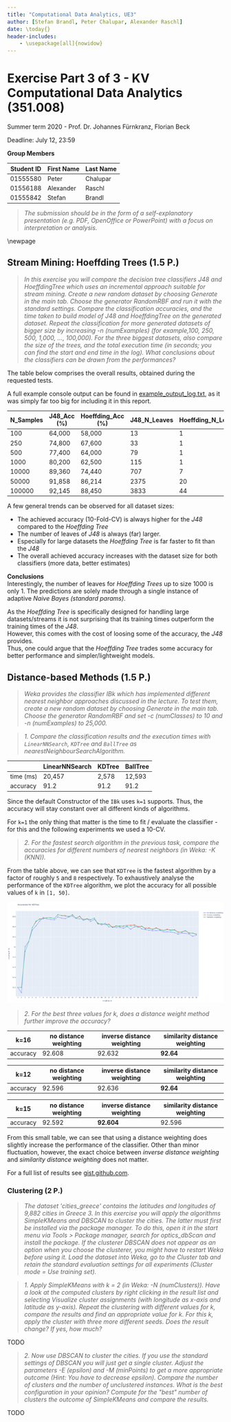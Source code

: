 ```yaml
---
title: "Computational Data Analytics, UE3"
author: [Stefan Brandl, Peter Chalupar, Alexander Raschl]
date: \today{}
header-includes: 
	- \usepackage[all]{nowidow}
---
```


# Exercise Part 3 of 3 - KV Computational Data Analytics (351.008)
Summer term 2020 - Prof. Dr. Johannes Fürnkranz, Florian Beck

Deadline: July 12, 23:59

**Group Members**

| Student ID    | First Name  | Last Name      |
| --------------|-------------|----------------|
| 01555580      | Peter       | Chalupar       |
| 01556188      | Alexander   | Raschl         |
| 01555842      | Stefan      | Brandl         |

> *The submission should be in the form of a self-explanatory presentation (e.g. PDF, OpenOffice or PowerPoint) with a focus on interpretation or analysis.*

\newpage

## Stream Mining: Hoeffding Trees (1.5 P.)

> *In this exercise you will compare the decision tree classifiers J48 and HoeffdingTree which
   uses an incremental approach suitable for stream mining. Create a new random dataset by choosing Generate in the main tab. Choose the generator RandomRBF and run it with the standard settings. Compare the classification accuracies, and the time taken to build model of J48 and HoeffdingTree on the generated dataset. Repeat the classification for more generated datasets of bigger size by increasing -n (numExamples) (for example,100, 250, 500, 1,000, ..., 100,000). For the three biggest datasets, also compare the size of the trees, and the total execution time (in seconds; you can find the start and end time in the log). What conclusions about the classifiers can be drawn from the performances?*

The table below comprises the overall results, obtained during the requested tests.  

A full example console output can be found in [example_output_log.txt](https://raw.githubusercontent.com/Steve2608/Computational-Data-Analytics/master/src/EX6/example_output_log), as it was simply far too big for including it in this report. 

| N_Samples            | J48_Acc (%)          | Hoeffding_Acc (%)    | J48_N_Leaves         | Hoeffding_N_Leaves   | J48_Time (s)         | Hoeffding_Time (s)  |
|----------------------|----------------------|----------------------|----------------------|----------------------|----------------------|---------------------|
| 100                  | 64,000               | 58,000               | 13                   | 1                    | 0,054                | 0,036               |
| 250                  | 74,800               | 67,600               | 33                   | 1                    | 0,064                | 0,032               |
| 500                  | 77,400               | 64,000               | 79                   | 1                    | 0,088                | 0,038               |
| 1000                 | 80,200               | 62,500               | 115                  | 1                    | 0,200                | 0,061               |
| 10000                | 89,360               | 74,440               | 707                  | 7                    | 2,459                | 0,700               |
| 50000                | 91,858               | 86,214               | 2375                 | 20                   | 28,205               | 1,564               |
| 100000               | 92,145               | 88,450               | 3833                 | 44                   | 91,481               | 3,171               |
 
A few general trends can be observed for all dataset sizes:
- The achieved accuracy (10-Fold-CV) is always higher for the _J48_ compared to the _Hoeffding Tree_
- The number of leaves of _J48_ is always (far) larger.
- Especially for large datasets the _Hoeffding Tree_ is far faster to fit than the _J48_
- The overall achieved accuracy increases with the dataset size for both classifiers (more data, better estimates)

__Conclusions__  
Interestingly, the number of leaves for _Hoeffding Trees_ up to size 1000 is only 1. The predictions are solely made through a single instance of adaptive _Naive Bayes_ _(standard params)_.

As the _Hoeffding Tree_ is specifically designed for handling large datasets/streams it is not surprising that its training times outperform the training times of the _J48_.  
However, this comes with the cost of loosing some of the accuracy, the _J48_ provides.  
Thus, one could argue that the _Hoeffding Tree_ trades some accuracy for better performance and simpler/lightweight models. 




## Distance-based Methods (1.5 P.)

> *Weka provides the classifier IBk which has implemented different nearest neighbor approaches
   discussed in the lecture. To test them, create a new random dataset by choosing Generate in the
   main tab. Choose the generator RandomRBF and set -c (numClasses) to 10 and -n (numExamples)
   to 25,000.*

> *1. Compare the classification results and the execution times with `LinearNNSearch`, `KDTree`
      and `BallTree` as nearestNeighbourSearchAlgorithm.*

|           | LinearNNSearch | KDTree | BallTree |
|-----------|----------------|--------|----------|
| time (ms) | 20,457         | 2,578  | 12,593   |
| accuracy  | 91.2           | 91.2   | 91.2     |

Since the default Constructor of the `IBk` uses `k=1` supports. Thus, the accuracy will stay constant over all different kinds of algorithms. 

For `k=1` the only thing that matter is the time to fit / evaluate the classifier - for this and the following experiments we used a 10-CV. 

> *2. For the fastest search algorithm in the previous task, compare the accuracies for different
       numbers of nearest neighbors (in Weka: -K (KNN)).*

From the table above, we can see that `KDTree` is the fastest algorithm by a factor of roughly `5` and `8` respectively.
To exhaustively analyse the performance of the `KDTree` algorithm, we plot the accuracy for all possible values of `k` in `[1, 50]`.

![Accuracies](figs/accuracies.png)

> *2. For the best three values for k, does a
       distance weight method further improve the accuracy?*

| k=16     | no distance weighting | inverse distance weighting | similarity distance weighting |
|----------|-----------------------|----------------------------|-------------------------------|
| accuracy | 92.608                | 92.632                     | **92.64**                     |

| k=12     | no distance weighting | inverse distance weighting | similarity distance weighting |
|----------|-----------------------|----------------------------|-------------------------------|
| accuracy | 92.596                | 92.636                     | **92.64**                     |

| k=15     | no distance weighting | inverse distance weighting | similarity distance weighting |
|----------|-----------------------|----------------------------|-------------------------------|
| accuracy | 92.592                | **92.604**                 | 92.596                        |

From this small table, we can see that using a distance weighting does slightly increase the performance of the classifier.
Other than minor fluctuation, however, the exact choice between *inverse distance weighting* and *similarity distance weighting* does not matter. 

For a full list of results see [gist.github.com](https://gist.github.com/Steve2608/9e56e1b5a3fb7b4b8f5112e9b59e9017).

### Clustering (2 P.)

> *The dataset 'cities_greece' contains the latitudes and longitudes of 9,882 cities in Greece 3. In
   this exercise you will apply the algorithms SimpleKMeans and DBSCAN to cluster the cities. The
   latter must first be installed via the package manager. To do this, open it in the start menu via
   Tools > Package manager, search for optics_dbScan and install the package. If the clusterer
   DBSCAN does not appear as an option when you choose the clusterer, you might have to restart
   Weka before using it.
   Load the dataset into Weka, go to the Cluster tab and retain the standard evaluation settings for
   all experiments (Cluster mode = Use training set).*

> *1. Apply SimpleKMeans with k = 2 (in Weka: -N (numClusters)). Have a look at the computed
      clusters by right clicking in the result list and selecting Visualize cluster assignments
      (with longitude as x-axis and latitude as y-axis). Repeat the clustering with different
      values for k, compare the results and find an appropriate value for k. For this k, apply
      the cluster with three more different seeds. Does the result change? If yes, how much?*
>
TODO

> *2. Now use DBSCAN to cluster the cities. If you use the standard settings of DBSCAN you will
      just get a single cluster. Adjust the parameters -E (epsilon) and -M (minPoints) to get a
      more appropriate outcome (Hint: You have to decrease epsilon). Compare the number
      of clusters and the number of unclustered instances. What is the best configuration in
      your opinion? Compute for the "best" number of clusters the outcome of SimpleKMeans
      and compare the results.*

TODO
